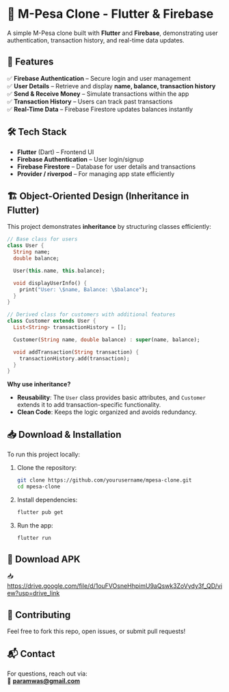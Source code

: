 # 📱 M-Pesa Clone - Flutter & Firebase

A simple M-Pesa clone built with **Flutter** and **Firebase**, demonstrating user authentication, transaction history, and real-time data updates. 

## 🚀 Features
✅ **Firebase Authentication** – Secure login and user management  
✅ **User Details** – Retrieve and display **name, balance, transaction history**  
✅ **Send & Receive Money** – Simulate transactions within the app  
✅ **Transaction History** – Users can track past transactions  
✅ **Real-Time Data** – Firebase Firestore updates balances instantly  

## 🛠️ Tech Stack
- **Flutter** (Dart) – Frontend UI  
- **Firebase Authentication** – User login/signup  
- **Firebase Firestore** – Database for user details and transactions  
- **Provider / riverpod** – For managing app state efficiently  

## 🏗️ Object-Oriented Design (Inheritance in Flutter)
This project demonstrates **inheritance** by structuring classes efficiently:

```dart
// Base class for users
class User {
  String name;
  double balance;

  User(this.name, this.balance);

  void displayUserInfo() {
    print("User: \$name, Balance: \$balance");
  }
}

// Derived class for customers with additional features
class Customer extends User {
  List<String> transactionHistory = [];

  Customer(String name, double balance) : super(name, balance);

  void addTransaction(String transaction) {
    transactionHistory.add(transaction);
  }
}
```

**Why use inheritance?**  
- **Reusability**: The `User` class provides basic attributes, and `Customer` extends it to add transaction-specific functionality.  
- **Clean Code**: Keeps the logic organized and avoids redundancy.  



## 📥 Download & Installation  
To run this project locally:  
1. Clone the repository:  
   ```sh
   git clone https://github.com/yourusername/mpesa-clone.git
   cd mpesa-clone
   ```
2. Install dependencies:  
   ```sh
   flutter pub get
   ```
3. Run the app:  
   ```sh
   flutter run
   ```

## 🔗 Download APK  
📥 https://drive.google.com/file/d/1ouFVOsneHhpimU9aQswk3ZoVydy3f_QD/view?usp=drive_link 

## 🤝 Contributing  
Feel free to fork this repo, open issues, or submit pull requests!  

## 📬 Contact  
For questions, reach out via:  
📧 **paramwas@gmail.com**  

